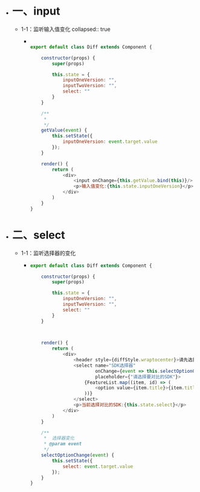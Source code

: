 - # 一、input
	- 1-1：监听输入值变化
	  collapsed:: true
		- ```js
		  
		  export default class Diff extends Component {
		  
		      constructor(props) {
		          super(props)
		  
		          this.state = {
		              inputOneVersion: "",
		              inputTwoVersion: "",
		              select: ""
		          }
		      }
		  
		      /**
		       *
		       */
		      getValue(event) {
		          this.setState({
		              inputOneVersion: event.target.value
		          });
		      }
		  
		      render() {
		          return (
		              <div>
		                  <input onChange={this.getValue.bind(this)}/>
		                  <p>输入值变化:{this.state.inputOneVersion}</p>
		              </div>
		          )
		      }
		  }
		  
		  ```
- # 二、select
	- 1-1：监听选择器的变化
		- ```js
		  export default class Diff extends Component {
		  
		      constructor(props) {
		          super(props)
		  
		          this.state = {
		              inputOneVersion: "",
		              inputTwoVersion: "",
		              select: ""
		          }
		      }
		  
		     
		  
		      render() {
		          return (
		              <div>
		                  <header style={diffStyle.wraptocenter}>请先选择SDK</header>
		                  <select name="SDK选择器"
		                          onChange={event => this.selectOptionChange(event)}
		                          placeholder={"请选择要对比的SDK"}>
		                      {FeatureList.map((item, id) => (
		                          <option value={item.title}>{item.title}</option>
		                      ))}
		                  </select>
		                  <p>当前选择对比的SDK:{this.state.select}</p>
		              </div>
		          )
		      }
		  
		      /**
		       *  选择器变化
		       * @param event
		       */
		      selectOptionChange(event) {
		          this.setState({
		              select: event.target.value
		          });
		      }
		  }
		  
		  
		  ```